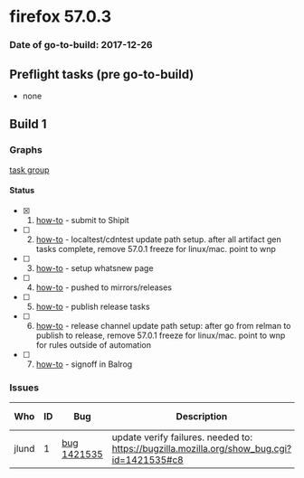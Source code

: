 # firefox 57.0.3

### Date of go-to-build: 2017-12-26

## Preflight tasks (pre go-to-build)
- none

## Build 1  

### Graphs
[task group](https://tools.taskcluster.net/push-inspector/#/WQ_XrryTTPyBrGV4fvLErQ)


#### Status
- [x] 1.  [how-to](https://wiki.mozilla.org/Release:Release_Automation_on_Mercurial:Starting_a_Release#Submit_to_Ship_It)  - submit to Shipit
- [ ] 2.  [how-to](https://docs.google.com/spreadsheets/d/1Nua344Mque8NTpTOZdAesEv1cXYkscV4z9rn09r0cVc/edit#gid=0)  - localtest/cdntest update path setup. after all artifact gen tasks complete, remove 57.0.1 freeze for linux/mac. point to wnp
- [ ] 3.  [how-to](https://wiki.mozilla.org/Release:Release_Automation_on_Mercurial:Updates_through_Shipping#Set-up_whatsnew_page)  - setup whatsnew page
- [ ] 4.  [how-to](https://github.com/mozilla/releasewarrior/blob/master/how-tos/relpro.md#2-push-to-releases-dir-mirrors)  - pushed to mirrors/releases
- [ ] 5.  [how-to](https://github.com/mozilla/releasewarrior/blob/master/how-tos/relpro.md#4-publish-release)  - publish release tasks
- [ ] 6.  [how-to](https://docs.google.com/spreadsheets/d/1Nua344Mque8NTpTOZdAesEv1cXYkscV4z9rn09r0cVc/edit#gid=0)  - release channel update path setup: after go from relman to publish to release, remove 57.0.1 freeze for linux/mac. point to wnp for rules outside of automation
- [ ] 7.  [how-to](https://github.com/mozilla/releasewarrior/blob/master/how-tos/relpro.md#3-signoffs)  - signoff in Balrog

### Issues
| Who                 | ID               | Bug                                                                 | Description                | Resolved                | Future Threat                |
| ------------------- | ---------------- | ------------------------------------------------------------------- | -------------------------- | ----------------------- | ---------------------------- |
| jlund  | 1 | [bug 1421535](https://bugzil.la/1421535)        | update verify failures. needed to: https://bugzilla.mozilla.org/show_bug.cgi?id=1421535#c8 | False | True |

